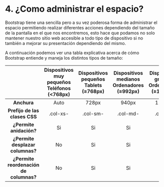 # 4. ¿Como administrar el espacio?

Bootstrap tiene una sencilla pero a su vez poderosa forma de administrar el espacio permitiendo realizar diferentes acciones dependiendo del tamaño de la pantalla en el que nos encontremos, esto hace que podamos no solo mantener nuestro sitio web accesible a todo tipo de dispositivo si no también a mejorar su presentación dependiendo del mismo.

A continuación podemos ver una tabla explicativa acerca de cómo Bootstrap entiende y maneja los distintos tipos de tamaño:


||Dispositivos muy pequeños Teléfonos (<768px)|Dispositivos pequeños Tablets (≥768px)|Dispositivos medianos Ordenadores (≥992px)|Dispositivos grandes Ordenadores (≥1200px)|
|:----------------:|:----------------:|:----------------:|:----------------:|:----------------:|
|__Anchura__|Auto|728px|940px|1170px|
|__Prefijo de las clases CSS__|.col-xs-	|.col-sm-	|.col-md-	|.col-lg-|
|__¿Permite anidación?__|Si|Si|Si|Si|
|__¿Permite desplazar columnas?__|No|Si|Si|Si|
|__¿Permite reordenación de columnas?__|No|Si|Si|Si|
